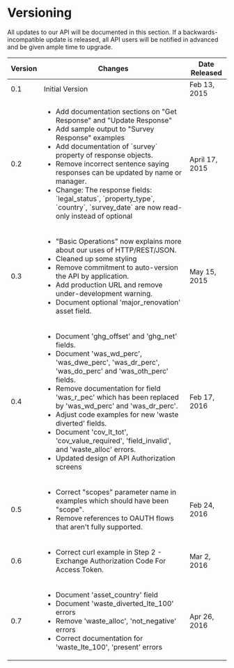 
# Versioning
All updates to our API will be documented in this section. If a backwards-incompatible update is released, all API users will be notified in advanced and be given ample time to upgrade.


<table>
  <thead>
    <tr>
      <th>Version</th>
      <th>Changes</th>
      <th>Date Released</th>
    </tr>
  </thead>
  <tbody>
    <tr>
      <td>0.1</td>
      <td>Initial Version</td>
      <td>Feb 13, 2015</td>
    </tr>
    <tr>
      <td>0.2</td>
      <td>
        <ul>
          <li>Add documentation sections on "Get Response" and  "Update Response"</li>
          <li>Add sample output to "Survey Response" examples</li>
          <li>Add documentation of `survey` property of response objects.</li>
          <li>Remove incorrect sentence saying responses can be updated by name or manager.</li>
          <li>Change: The response fields: `legal_status`, `property_type`, `country`, `survey_date` are now read-only instead of optional</li>
        </td>
      <td>April 17, 2015</td>
    </tr>
    <tr>
      <td>0.3</td>
      <td>
        <ul>
          <li>"Basic Operations" now explains more about our uses of HTTP/REST/JSON.</li>
          <li>Cleaned up some styling</li>
          <li>Remove commitment to auto-version the API by application.</li>
          <li>Add production URL and remove under-development warning.</li>
          <li>Document optional 'major_renovation' asset field.</li>
        </td>
      <td>May 15, 2015</td>
    </tr>
    <tr>
      <td>0.4</td>
      <td>
        <ul>
          <li>Document 'ghg_offset' and 'ghg_net' fields.</li>
          <li>Document 'was_wd_perc', 'was_dwe_perc', 'was_dr_perc', 'was_do_perc' and 'was_oth_perc' fields.</li>
          <li>Remove documentation for field 'was_r_pec' which has been replaced by 'was_wd_perc' and 'was_dr_perc'.</li>
          <li>Adjust code examples for new 'waste diverted' fields.</li>
          <li>Document 'cov_lt_tot', 'cov_value_required', 'field_invalid', and 'waste_alloc' errors.</li>
          <li>Updated design of API Authorization screens</li>
        </td>
      <td>Feb 17, 2016</td>
    </tr>
    <tr>
      <td>0.5</td>
      <td>
        <ul>
          <li>Correct "scopes" parameter name in examples which should have been "scope".</li>
          <li>Remove references to OAUTH flows that aren't fully supported.</li>
        </td>
      <td>Feb 24, 2016</td>
    </tr>
    <tr>
      <td>0.6</td>
      <td>
        <ul>
          <li>Correct curl example in Step 2 - Exchange Authorization Code For Access Token.</li>
        </td>
      <td>Mar 2, 2016</td>
    </tr>
    <tr>
      <td>0.7</td>
      <td>
        <ul>
          <li>Document 'asset_country' field</li>
          <li>Document 'waste_diverted_lte_100' errors</li>
          <li>Remove 'waste_alloc', 'not_negative' errors</li>
          <li>Correct documentation for 'waste_lte_100', 'present' errors</li>
        </td>
      <td>Apr 26, 2016</td>
    </tr>
  </tbody>
</table>

